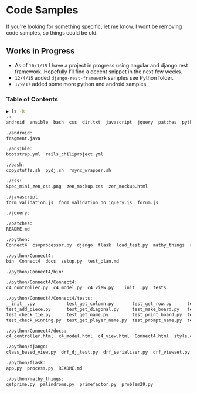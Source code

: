 # Code Samples

If you're looking for something specific, let me know.
I wont be removing code samples, so things could be old.

## Works in Progress

* As of `10/1/15` I have a project in progress using angular and django rest framework. Hopefully I’ll find a decent snippet in the next few weeks.
* `12/4/15` added `django-rest-framework` samples see Python folder.
* `1/9/17` added some more python and android samples.


### Table of Contents

```bash
▶ ls -R
.:
android  ansible  bash  css  dir.txt  javascript  jquery  patches  python  README.md

./android:
fragment.java

./ansible:
bootstrap.yml  rails_chiliproject.yml

./bash:
copystuffs.sh  pydj.sh  rsync_wrapper.sh

./css:
Spec_mini_zen_css.png  zen_mockup.css  zen_mockup.html

./javascript:
form_validation.js  form_validation_no_jquery.js  forum.js

./jquery:

./patches:
README.md

./python:
Connect4  csvprocessor.py  django  flask  load_test.py  mathy_things  restclient.py  sorting.py

./python/Connect4:
bin  Connect4  docs  setup.py  test_plan.md

./python/Connect4/bin:

./python/Connect4/Connect4:
c4_controller.py  c4_model.py  c4_view.py  __init__.py  tests

./python/Connect4/Connect4/tests:
__init__.py            test_get_column.py       test_get_row.py      test_prompt_user.py        test_turn_validator.py
test_add_piece.py      test_get_diagonal.py     test_make_board.py   test_set_player.py         test_update_board.py
test_check_tie.py      test_get_name.py         test_print_board.py  test_show_instructions.py  test_update_turn.py
test_check_winning.py  test_get_player_name.py  test_prompt_name.py  test_tie_statement.py      test_win_statement.py

./python/Connect4/docs:
c4_controller.html  c4_model.html  c4_view.html  Connect4.html  style.css

./python/django:
class_based_view.py  drf_dj_test.py  drf_serializer.py  drf_viewset.py

./python/flask:
app.py  process.py  README.md

./python/mathy_things:
getprime.py  palindrome.py  primefactor.py  problem29.py
```
